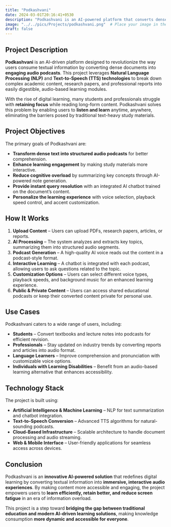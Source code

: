 ```yaml
---
title: "Podkashvani"
date: 2024-03-01T20:16:41+0530
description: "Podkashvani is an AI-powered platform that converts dense text documents into engaging, interactive audio podcasts for seamless and accessible learning."
image: "../../pics/Projects/podkashvani.png"  # Place your image in the 'static/images' directory
draft: false
---
```


## **Project Description**  
**Podkashvani** is an AI-driven platform designed to revolutionize the way users consume textual information by converting dense documents into **engaging audio podcasts**. This project leverages **Natural Language Processing (NLP)** and **Text-to-Speech (TTS) technologies** to break down complex academic content, research papers, and professional reports into easily digestible, audio-based learning modules.

With the rise of digital learning, many students and professionals struggle with **retaining focus** while reading long-form content. Podkashvani solves this problem by enabling users to **listen and learn** anytime, anywhere, eliminating the barriers posed by traditional text-heavy study materials.

## **Project Objectives**  
The primary goals of Podkashvani are:  
- **Transform dense text into structured audio podcasts** for better comprehension.  
- **Enhance learning engagement** by making study materials more interactive.  
- **Reduce cognitive overload** by summarizing key concepts through AI-powered note generation.  
- **Provide instant query resolution** with an integrated AI chatbot trained on the document’s content.  
- **Personalize the learning experience** with voice selection, playback speed control, and accent customization.  

## **How It Works**  
1. **Upload Content** – Users can upload PDFs, research papers, articles, or reports.  
2. **AI Processing** – The system analyzes and extracts key topics, summarizing them into structured audio segments.  
3. **Podcast Generation** – A high-quality AI voice reads out the content in a podcast-style format.  
4. **Interactive Learning** – A chatbot is integrated with each podcast, allowing users to ask questions related to the topic.  
5. **Customization Options** – Users can select different voice types, playback speeds, and background music for an enhanced learning experience.  
6. **Public & Private Content** – Users can access shared educational podcasts or keep their converted content private for personal use.  

## **Use Cases**  
Podkashvani caters to a wide range of users, including:  
- **Students** – Convert textbooks and lecture notes into podcasts for efficient revision.  
- **Professionals** – Stay updated on industry trends by converting reports and articles into audio format.  
- **Language Learners** – Improve comprehension and pronunciation with customizable voice options.  
- **Individuals with Learning Disabilities** – Benefit from an audio-based learning alternative that enhances accessibility.  

## **Technology Stack**  
The project is built using:  
- **Artificial Intelligence & Machine Learning** – NLP for text summarization and chatbot integration.  
- **Text-to-Speech Conversion** – Advanced TTS algorithms for natural-sounding podcasts.  
- **Cloud-Based Infrastructure** – Scalable architecture to handle document processing and audio streaming.  
- **Web & Mobile Interface** – User-friendly applications for seamless access across devices.  

## **Conclusion**  
Podkashvani is an **innovative AI-powered solution** that redefines digital learning by converting textual information into **immersive, interactive audio experiences**. By making content more accessible and engaging, the project empowers users to **learn efficiently, retain better, and reduce screen fatigue** in an era of information overload.  

This project is a step toward **bridging the gap between traditional education and modern AI-driven learning solutions**, making knowledge consumption **more dynamic and accessible for everyone**.  
